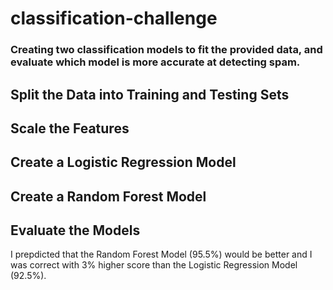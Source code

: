 # classification-challenge
### Creating two classification models to fit the provided data, and evaluate which model is more accurate at detecting spam.
## Split the Data into Training and Testing Sets
## Scale the Features
## Create a Logistic Regression Model
## Create a Random Forest Model
## Evaluate the Models
I prepdicted that the Random Forest Model (95.5%) would be better and I was correct with 3% higher score than the Logistic Regression Model (92.5%).